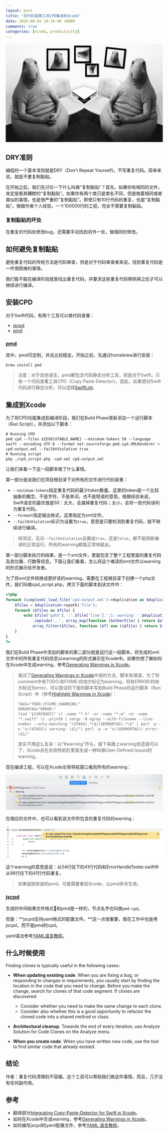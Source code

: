 ```yaml
---
layout: post
title: "将代码查重工具CPD集成到Xcode"
date: 2018-08-02 18:34:40 +0800
comments: true
categories: [xcode, productivity]
---
```


<!-- more -->

![copy and paster image](/images/copy_and_paste_image.jpeg)

## DRY准则

编程的一个基本准则就是DRY（Don't Repeat Yourself)，不写重复代码。简单来说，就是不要复制黏贴。

在开始之前，我们先讨论一下什么叫做“复制黏贴”？首先，如果你有相同的文件，肯定是极其糟糕的“复制黏贴”。如果你有两个类只是类名不同，但是做着相同或者类似的事情，也是很严重的“复制黏贴”。即使只有10行代码的重复，也是”复制黏贴“。根据作者个人经验，一个100000行的工程，完全不需要复制黏贴。

### 复制黏贴的坏处

在重复的代码处修改bug，还需要手动找到另外一处，做相同的修改。

## 如何避免复制黏贴

避免重复代码的传统方法是代码审查，但是对于代码审查者来说，找到重复代码是一件很困难的事情。

我们能不能在编译阶段就查找出重复代码，并要求这些重复代码移除掉之后才可以继续进行编译。

## 安装CPD

对于Swift代码，有两个工具可以做代码查重：

* [jscpd](https://github.com/kucherenko/jscpd)
* [pmd](https://pmd.github.io/)

### [pmd](https://pmd.github.io/)

其中，pmd可定制，并且比较稳定。开始之前，先通过homebrew进行安装：

```
brew install pmd
```

> 注意：对于其他语言，pmd都包含代码静态分析工具，但是对于Swift，只有一个代码查重工具CPD（Copy Paste Detector）。因此，如果想对Swift代码进行静态分析，可以选择[SwiftLint](https://github.com/realm/SwiftLint)。

## 集成到Xcode

为了将CPD功能集成到编译阶段，我们在Build Phase里新添加一个运行脚本（Run Script），并添加以下脚本：

```
# Running CPD
pmd cpd --files ${EXECUTABLE_NAME} --minimum-tokens 50 --language swift --encoding UTF-8 --format net.sourceforge.pmd.cpd.XMLRenderer > cpd-output.xml --failOnViolation true
# Running script
php ./cpd_script.php -cpd-xml cpd-output.xml
```

让我们来看一下这一段脚本做了什么事情。

第一部分是说我们在项目根目录下对所有的文件进行代码查重：

* `--minimum-tokens`指定重复代码的最少token数量。这里的token是一个比较抽象的概念，不是字符，不是单词，也不是短语的意思。根据经验来说，Swift语言的最优值是50：太大，会漏掉重复代码；太小，会将一些代码误判为重复代码。
* `--formant`指定输出格式，这里指定为xml文件。
* `--failOnViolation`标识为设置为`true`，意思是只要检测到重复代码，就不继续进行编译。

> 经测试，无论`--failOnViolation`设置成`true`，还是`false`，都不能阻断编译的正常运行。所有的warning都能正常地输出。

第一部分脚本执行的结果，是一个xml文件，里面包含了整个工程里面的重复代码及其位置、行数等信息。下面让我们看看，怎么将这个难读的xml文件以warning的形式展示给开发者。

为了将xml文件转换成更好读的warning，需要在工程根目录下创建一个php文件，我们叫做cpd_script.php，拷贝下面的脚本到该文件中：

```php
<?php
foreach (simplexml_load_file('cpd-output.xml')->duplication as $duplication) {
    $files = $duplication->xpath('file');
    foreach ($files as $file) {
        echo $file['path'].':'.$file['line'].':1: warning: '.$duplication['lines'].' copy-pasted lines from: '
            .implode(', ', array_map(function ($otherFile) { return $otherFile['path'].':'.$otherFile['line']; },
            array_filter($files, function ($f) use (&$file) { return $f != $file; }))).PHP_EOL;
    }
}
?>
```

我们在Build Phase中添加的脚本的第二部分就是运行这一段脚本，将生成的xml文件中的所有重复代码信息以warning的形式展示在Xcode中。如果你想了解如何在Xcode中生成warning，参考[Generating Warnings in Xcode](https://krakendev.io/blog/generating-warnings-in-xcode)。

> 我试了[Generating Warnings in Xcode](https://krakendev.io/blog/generating-warnings-in-xcode)中说的方法，脚本有错误，为了将comment中有TODO:和FIXME:的地方标记为warning，将有ERROR:的地方标记为error，可以尝试将下面的脚本写到Build Phase的运行脚本（Run Script）中（参考[Highlight Warnings in Xcode](https://medium.com/ios-os-x-development/highlight-warnings-in-xcode-521125121a75)）：
> 
> ```
> TAGS="TODO:|FIXME:|WARNING:"
> ERRORTAG="ERROR:"
> find "${SRCROOT}" \( -name "*.h" -or -name "*.m" -or -name "*.swift" \) -print0 | xargs -0 egrep --with-filename --line-number --only-matching "($TAGS).*\$|($ERRORTAG).*\$" | perl -p -e "s/($TAGS)/ warning: \$1/"| perl -p -e "s/($ERRORTAG)/ error: \$1/"
> ```
> 其实不用这么复杂：以“#warning”开头，接下来跟上warning信息就可以了，Xcode会在左侧导航栏里面生成一种叫做User-Defined Issues的warning。


现在编译工程，可以在Xcode左侧导航窗口看到所有的warning：

![cpd warnings in navigation](/images/cpd_warnings_in_navigation.jpg)

在相应的文件中，也可以看到该文件所包含的重复代码的warning：

![cpd warnings in file](/images/cpd_warnings_in_file.jpg)

这个warning的意思是说：从54行往下的41行代码和ErrorHandleTester.swift中从96行往下的41行代码重复。

> 如果是刚安装的pmd，可能需要重启Xcode，让pmd命令生效。


### [jscpd](https://github.com/kucherenko/jscpd)

生成的中间结果文件格式和pmd是一样的，节点名字也叫做`pmd-cpd`。

但是：**jscpd支持yaml格式的配置文件。**这一点很重要，我在工作中也是用jscpd，而不是pmd的cpd。

yaml语法参考[YAML语言教程](http://www.ruanyifeng.com/blog/2016/07/yaml.html)。

## 什么时候使用

Finding clones is typically useful in the following cases:

* **When updating existing code**. When you are fixing a bug, or responding to changes in requirements, you usually start by finding the location in the code that you need to change. Before you make the change, search for clones of that code segment. If clones are discovered:

    * Consider whether you need to make the same change to each clone.
    * Consider also whether this is a good opportunity to refactor the cloned code into a shared method or class.

* **Architectural cleanup**. Towards the end of every iteration, use Analyze Solution for Code Clones on the Analyze menu.

* **When you create code**. When you have written new code, use the tool to find similar code that already existed.


## 结论

作者：重复代码清理刻不容缓。这个工具可以帮助我们做这件事情，而且，几乎没有任何副作用。

## 参考

* 翻译部分[Integrating Copy-Paste-Detector for Swift in Xcode](https://medium.com/@nvashanin/%D0%B8%D0%BD%D1%82%D0%B5%D0%B3%D1%80%D0%B8%D1%80%D1%83%D0%B5%D0%BC-copy-paste-detector-%D0%B4%D0%BB%D1%8F-swift-%D0%B2-xcode-9ae87c20748)。
* 如何在Xcode中生成warning，参考[Generating Warnings in Xcode](https://krakendev.io/blog/generating-warnings-in-xcode)。
* 如何编写jscpd的yaml配置文件，参考[YAML 语言教程](http://www.ruanyifeng.com/blog/2016/07/yaml.html)。